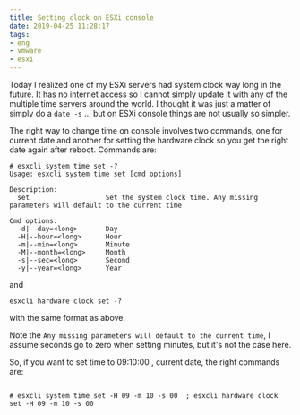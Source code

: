 ```yaml
---
title: Setting clock on ESXi console
date: 2019-04-25 11:28:17
tags:
- eng
- vmware
- esxi
---
```


Today I realized one of my ESXi servers had system clock way long in the future. It has no internet access so I cannot simply update it with any of the multiple time servers around the world. I thought it was just a matter of simply do a `date -s` ... but on ESXi console things are not usually so simpler.

The right way to change time on console involves two commands, one for current date and another for setting the hardware clock so you get the right date again after reboot.  Commands are:


```
# esxcli system time set -?
Usage: esxcli system time set [cmd options]

Description:
  set                   Set the system clock time. Any missing parameters will default to the current time

Cmd options:
  -d|--day=<long>       Day
  -H|--hour=<long>      Hour
  -m|--min=<long>       Minute
  -M|--month=<long>     Month
  -s|--sec=<long>       Second
  -y|--year=<long>      Year
```

and

```
esxcli hardware clock set -?
```

with the same format as above.

Note the `Any missing parameters will default to the current time`, I assume seconds go to zero when setting minutes, but it's not the case here.

So, if you want to set time to 09:10:00 , current date, the right commands are:

```

# esxcli system time set -H 09 -m 10 -s 00  ; esxcli hardware clock set -H 09 -m 10 -s 00

```

